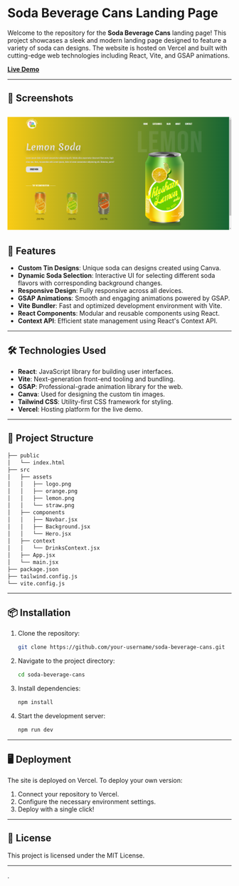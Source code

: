


# Soda Beverage Cans Landing Page

Welcome to the repository for the **Soda Beverage Cans** landing page! This project showcases a sleek and modern landing page designed to feature a variety of soda can designs. The website is hosted on Vercel and built with cutting-edge web technologies including React, Vite, and GSAP animations.

[**Live Demo**](#) <!-- Replace `#` with your Vercel live link -->

---

## 📸 Screenshots

![Landing Page](./public/soda.png)
---

## 🚀 Features

- **Custom Tin Designs**: Unique soda can designs created using Canva.
- **Dynamic Soda Selection**: Interactive UI for selecting different soda flavors with corresponding background changes.
- **Responsive Design**: Fully responsive across all devices.
- **GSAP Animations**: Smooth and engaging animations powered by GSAP.
- **Vite Bundler**: Fast and optimized development environment with Vite.
- **React Components**: Modular and reusable components using React.
- **Context API**: Efficient state management using React's Context API.

---

## 🛠️ Technologies Used

- **React**: JavaScript library for building user interfaces.
- **Vite**: Next-generation front-end tooling and bundling.
- **GSAP**: Professional-grade animation library for the web.
- **Canva**: Used for designing the custom tin images.
- **Tailwind CSS**: Utility-first CSS framework for styling.
- **Vercel**: Hosting platform for the live demo.

---

## 📂 Project Structure

```
├── public
│   └── index.html
├── src
│   ├── assets
│   │   ├── logo.png
│   │   ├── orange.png
│   │   ├── lemon.png
│   │   └── straw.png
│   ├── components
│   │   ├── Navbar.jsx
│   │   ├── Background.jsx
│   │   └── Hero.jsx
│   ├── context
│   │   └── DrinksContext.jsx
│   ├── App.jsx
│   └── main.jsx
├── package.json
├── tailwind.config.js
└── vite.config.js
```

---

## 📦 Installation

1. Clone the repository:
   ```bash
   git clone https://github.com/your-username/soda-beverage-cans.git
   ```
2. Navigate to the project directory:
   ```bash
   cd soda-beverage-cans
   ```
3. Install dependencies:
   ```bash
   npm install
   ```
4. Start the development server:
   ```bash
   npm run dev
   ```

---

## 🖥️ Deployment

The site is deployed on Vercel. To deploy your own version:

1. Connect your repository to Vercel.
2. Configure the necessary environment settings.
3. Deploy with a single click!

---

## 📜 License

This project is licensed under the MIT License.

---

.
